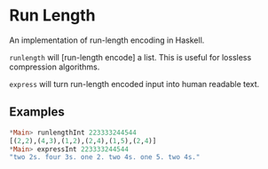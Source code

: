 # Run Length

An implementation of run-length encoding in Haskell.

`runlength` will [run-length encode] a list. This is useful for lossless compression algorithms.

`express` will turn run-length encoded input into human readable text.

## Examples

```haskell
*Main> runlengthInt 223333244544
[(2,2),(4,3),(1,2),(2,4),(1,5),(2,4)]
*Main> expressInt 223333244544
"two 2s. four 3s. one 2. two 4s. one 5. two 4s."
```
